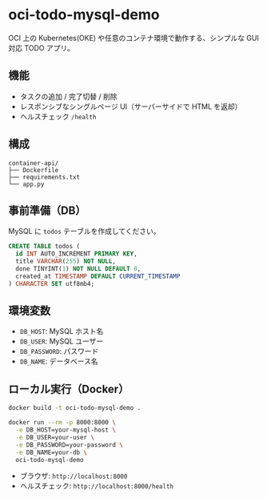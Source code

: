 # oci-todo-mysql-demo

OCI 上の Kubernetes(OKE) や任意のコンテナ環境で動作する、シンプルな GUI 対応 TODO アプリ。

## 機能
- タスクの追加 / 完了切替 / 削除
- レスポンシブなシングルページ UI（サーバーサイドで HTML を返却）
- ヘルスチェック `/health`

## 構成
```
container-api/
├── Dockerfile
├── requirements.txt
└── app.py
```

## 事前準備（DB）
MySQL に `todos` テーブルを作成してください。

```sql
CREATE TABLE todos (
  id INT AUTO_INCREMENT PRIMARY KEY,
  title VARCHAR(255) NOT NULL,
  done TINYINT(1) NOT NULL DEFAULT 0,
  created_at TIMESTAMP DEFAULT CURRENT_TIMESTAMP
) CHARACTER SET utf8mb4;
```

## 環境変数
- `DB_HOST`: MySQL ホスト名
- `DB_USER`: MySQL ユーザー
- `DB_PASSWORD`: パスワード
- `DB_NAME`: データベース名

## ローカル実行（Docker）
```bash
docker build -t oci-todo-mysql-demo .

docker run --rm -p 8000:8000 \
  -e DB_HOST=your-mysql-host \
  -e DB_USER=your-user \
  -e DB_PASSWORD=your-password \
  -e DB_NAME=your-db \
  oci-todo-mysql-demo
```

- ブラウザ: `http://localhost:8000`
- ヘルスチェック: `http://localhost:8000/health`
